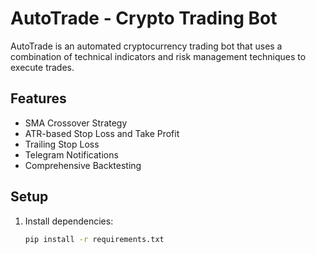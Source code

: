 # AutoTrade - Crypto Trading Bot

AutoTrade is an automated cryptocurrency trading bot that uses a combination of technical indicators and risk management techniques to execute trades.

## Features
- SMA Crossover Strategy
- ATR-based Stop Loss and Take Profit
- Trailing Stop Loss
- Telegram Notifications
- Comprehensive Backtesting

## Setup
1. Install dependencies:
   ```bash
   pip install -r requirements.txt